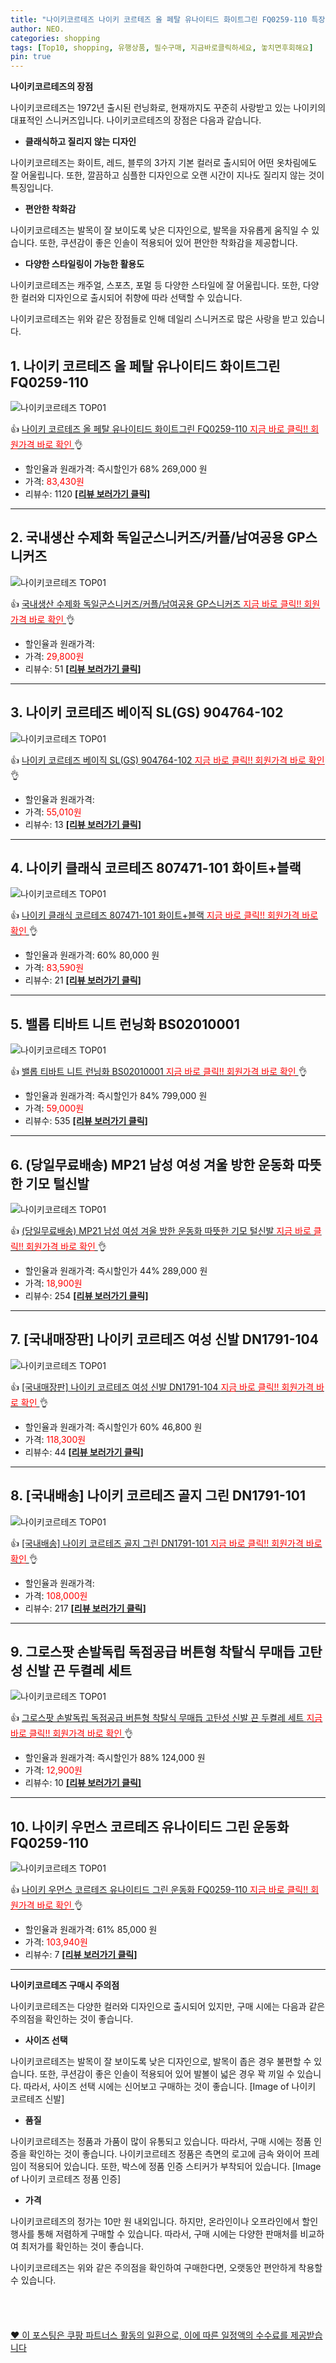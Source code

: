 ```yaml
---
title: "나이키코르테즈 나이키 코르테즈 올 페탈 유나이티드 화이트그린 FQ0259-110 특장점 필요 추천 제품 비교 최저 가격 비교 장점 구매 후기 구매평"
author: NEO.
categories: shopping
tags: [Top10, shopping, 유행상품, 필수구매, 지금바로클릭하세요, 놓치면후회해요]
pin: true
---
```

**나이키코르테즈의 장점**

나이키코르테즈는 1972년 출시된 런닝화로, 현재까지도 꾸준히 사랑받고 있는 나이키의 대표적인 스니커즈입니다. 나이키코르테즈의 장점은 다음과 같습니다.

* **클래식하고 질리지 않는 디자인**

나이키코르테즈는 화이트, 레드, 블루의 3가지 기본 컬러로 출시되어 어떤 옷차림에도 잘 어울립니다. 또한, 깔끔하고 심플한 디자인으로 오랜 시간이 지나도 질리지 않는 것이 특징입니다.

* **편안한 착화감**

나이키코르테즈는 발목이 잘 보이도록 낮은 디자인으로, 발목을 자유롭게 움직일 수 있습니다. 또한, 쿠션감이 좋은 인솔이 적용되어 있어 편안한 착화감을 제공합니다.

* **다양한 스타일링이 가능한 활용도**

나이키코르테즈는 캐주얼, 스포츠, 포멀 등 다양한 스타일에 잘 어울립니다. 또한, 다양한 컬러와 디자인으로 출시되어 취향에 따라 선택할 수 있습니다.

나이키코르테즈는 위와 같은 장점들로 인해 데일리 스니커즈로 많은 사랑을 받고 있습니다.

   

## 1. 나이키 코르테즈 올 페탈 유나이티드 화이트그린 FQ0259-110

![나이키코르테즈 TOP01](https://thumbnail7.coupangcdn.com/thumbnails/remote/490x490ex/image/vendor_inventory/1d89/1b0068e339084223a926460b0a56c95c4b0b25bd91d3adb14450c45aacc6.jpg)


👍 [나이키 코르테즈 올 페탈 유나이티드 화이트그린 FQ0259-110 <font color=red> 지금 바로 클릭!! 회원가격 바로 확인 </font> ](https://link.coupang.com/re/AFFSDP?lptag=AF3617701&subid=GithubCoopas&pageKey=7712660692&traceid=V0-153&itemId=20678249161&vendorItemId=87915706170) 👌 


- 할인율과 원래가격: 즉시할인가 68%  269,000   원
- 가격: <span style='color:red'>83,430원</span>
- 리뷰수: 1120  [**[리뷰 보러가기 클릭]**](https://link.coupang.com/re/AFFSDP?lptag=AF3617701&subid=GithubCoopas&pageKey=7712660692&traceid=V0-153&itemId=20678249161&vendorItemId=87915706170)

---


   

## 2. 국내생산 수제화 독일군스니커즈/커플/남여공용 GP스니커즈

![나이키코르테즈 TOP01](https://thumbnail10.coupangcdn.com/thumbnails/remote/490x490ex/image/vendor_inventory/ea64/13c6cfdfdbc8a14ba2f7336cddcae428f9e0bdc34f1c052d2f47e92b42b3.jpg)


👍 [국내생산 수제화 독일군스니커즈/커플/남여공용 GP스니커즈 <font color=red> 지금 바로 클릭!! 회원가격 바로 확인 </font> ](https://link.coupang.com/re/AFFSDP?lptag=AF3617701&subid=GithubCoopas&pageKey=6602457019&traceid=V0-153&itemId=14940120106&vendorItemId=82165189516) 👌 


- 할인율과 원래가격: 
- 가격: <span style='color:red'>29,800원</span>
- 리뷰수: 51  [**[리뷰 보러가기 클릭]**](https://link.coupang.com/re/AFFSDP?lptag=AF3617701&subid=GithubCoopas&pageKey=6602457019&traceid=V0-153&itemId=14940120106&vendorItemId=82165189516)

---


   

## 3. 나이키 코르테즈 베이직 SL(GS) 904764-102

![나이키코르테즈 TOP01](https://thumbnail10.coupangcdn.com/thumbnails/remote/490x490ex/image/vendor_inventory/c745/b7adaa4a53a015aae39ba84a3244c13cae86dd3d7912342ba9a8dc7d2688.jpg)


👍 [나이키 코르테즈 베이직 SL(GS) 904764-102 <font color=red> 지금 바로 클릭!! 회원가격 바로 확인 </font> ](https://link.coupang.com/re/AFFSDP?lptag=AF3617701&subid=GithubCoopas&pageKey=6940543405&traceid=V0-153&itemId=16828207995&vendorItemId=87532474948) 👌 


- 할인율과 원래가격: 
- 가격: <span style='color:red'>55,010원</span>
- 리뷰수: 13  [**[리뷰 보러가기 클릭]**](https://link.coupang.com/re/AFFSDP?lptag=AF3617701&subid=GithubCoopas&pageKey=6940543405&traceid=V0-153&itemId=16828207995&vendorItemId=87532474948)

---


   

## 4. 나이키 클래식 코르테즈 807471-101 화이트+블랙

![나이키코르테즈 TOP01](https://thumbnail6.coupangcdn.com/thumbnails/remote/490x490ex/image/vendor_inventory/d960/ff4e538d00e2ef42cd989e73436b6e90cd5dc4b62f0646dc797e75c09691.png)


👍 [나이키 클래식 코르테즈 807471-101 화이트+블랙 <font color=red> 지금 바로 클릭!! 회원가격 바로 확인 </font> ](https://link.coupang.com/re/AFFSDP?lptag=AF3617701&subid=GithubCoopas&pageKey=7712510207&traceid=V0-153&itemId=20677504774&vendorItemId=87813782790) 👌 


- 할인율과 원래가격: 60%  80,000   원
- 가격: <span style='color:red'>83,590원</span>
- 리뷰수: 21  [**[리뷰 보러가기 클릭]**](https://link.coupang.com/re/AFFSDP?lptag=AF3617701&subid=GithubCoopas&pageKey=7712510207&traceid=V0-153&itemId=20677504774&vendorItemId=87813782790)

---


   

## 5. 밸롭 티바트 니트 런닝화 BS02010001

![나이키코르테즈 TOP01](https://thumbnail9.coupangcdn.com/thumbnails/remote/490x490ex/image/retail/images/855887601743365-d6af64ef-fc9c-416e-a10b-65ec6fbaa960.jpg)


👍 [밸롭 티바트 니트 런닝화 BS02010001 <font color=red> 지금 바로 클릭!! 회원가격 바로 확인 </font> ](https://link.coupang.com/re/AFFSDP?lptag=AF3617701&subid=GithubCoopas&pageKey=1987199303&traceid=V0-153&itemId=3381211084&vendorItemId=71367870471) 👌 


- 할인율과 원래가격: 즉시할인가 84%  799,000   원
- 가격: <span style='color:red'>59,000원</span>
- 리뷰수: 535  [**[리뷰 보러가기 클릭]**](https://link.coupang.com/re/AFFSDP?lptag=AF3617701&subid=GithubCoopas&pageKey=1987199303&traceid=V0-153&itemId=3381211084&vendorItemId=71367870471)

---


   

## 6. (당일무료배송) MP21 남성 여성 겨울 방한 운동화 따뜻한 기모 털신발

![나이키코르테즈 TOP01](https://thumbnail6.coupangcdn.com/thumbnails/remote/490x490ex/image/vendor_inventory/4587/6757eea8fb48417808b681c2f1d824e0167851efa9914095dcae5ad66dd0.jpg)


👍 [(당일무료배송) MP21 남성 여성 겨울 방한 운동화 따뜻한 기모 털신발 <font color=red> 지금 바로 클릭!! 회원가격 바로 확인 </font> ](https://link.coupang.com/re/AFFSDP?lptag=AF3617701&subid=GithubCoopas&pageKey=6159217825&traceid=V0-153&itemId=11941630501&vendorItemId=79214320338) 👌 


- 할인율과 원래가격: 즉시할인가 44%  289,000   원
- 가격: <span style='color:red'>18,900원</span>
- 리뷰수: 254  [**[리뷰 보러가기 클릭]**](https://link.coupang.com/re/AFFSDP?lptag=AF3617701&subid=GithubCoopas&pageKey=6159217825&traceid=V0-153&itemId=11941630501&vendorItemId=79214320338)

---


   

## 7. [국내매장판] 나이키 코르테즈 여성 신발 DN1791-104

![나이키코르테즈 TOP01](https://thumbnail7.coupangcdn.com/thumbnails/remote/490x490ex/image/vendor_inventory/6edf/8480d933bff362d7cb042d9e4efb1ffc988d0d65d2908d7204229f9ec7b8.jpg)


👍 [[국내매장판] 나이키 코르테즈 여성 신발 DN1791-104 <font color=red> 지금 바로 클릭!! 회원가격 바로 확인 </font> ](https://link.coupang.com/re/AFFSDP?lptag=AF3617701&subid=GithubCoopas&pageKey=7611108394&traceid=V0-153&itemId=20157785153&vendorItemId=87881107887) 👌 


- 할인율과 원래가격: 즉시할인가 60%  46,800   원
- 가격: <span style='color:red'>118,300원</span>
- 리뷰수: 44  [**[리뷰 보러가기 클릭]**](https://link.coupang.com/re/AFFSDP?lptag=AF3617701&subid=GithubCoopas&pageKey=7611108394&traceid=V0-153&itemId=20157785153&vendorItemId=87881107887)

---


   

## 8. [국내배송] 나이키 코르테즈 골지 그린 DN1791-101

![나이키코르테즈 TOP01](https://thumbnail7.coupangcdn.com/thumbnails/remote/490x490ex/image/vendor_inventory/bd2c/7f53cfdc654527560528d007ddf3d1d3e0144e51460cd9409df112f5516d.jpg)


👍 [[국내배송] 나이키 코르테즈 골지 그린 DN1791-101 <font color=red> 지금 바로 클릭!! 회원가격 바로 확인 </font> ](https://link.coupang.com/re/AFFSDP?lptag=AF3617701&subid=GithubCoopas&pageKey=7309149205&traceid=V0-153&itemId=18720884036&vendorItemId=87915660408) 👌 


- 할인율과 원래가격: 
- 가격: <span style='color:red'>108,000원</span>
- 리뷰수: 217  [**[리뷰 보러가기 클릭]**](https://link.coupang.com/re/AFFSDP?lptag=AF3617701&subid=GithubCoopas&pageKey=7309149205&traceid=V0-153&itemId=18720884036&vendorItemId=87915660408)

---


   

## 9. 그로스팟 손발독립 독점공급 버튼형 착탈식 무매듭 고탄성 신발 끈 두켤레 세트

![나이키코르테즈 TOP01](https://thumbnail8.coupangcdn.com/thumbnails/remote/490x490ex/image/vendor_inventory/a803/c3fbc8aac488f8233415b04d78bcf4fa59907fd536661412b52322745260.jpg)


👍 [그로스팟 손발독립 독점공급 버튼형 착탈식 무매듭 고탄성 신발 끈 두켤레 세트 <font color=red> 지금 바로 클릭!! 회원가격 바로 확인 </font> ](https://link.coupang.com/re/AFFSDP?lptag=AF3617701&subid=GithubCoopas&pageKey=7334227237&traceid=V0-153&itemId=18835816428&vendorItemId=85928508456) 👌 


- 할인율과 원래가격: 즉시할인가 88%  124,000   원
- 가격: <span style='color:red'>12,900원</span>
- 리뷰수: 10  [**[리뷰 보러가기 클릭]**](https://link.coupang.com/re/AFFSDP?lptag=AF3617701&subid=GithubCoopas&pageKey=7334227237&traceid=V0-153&itemId=18835816428&vendorItemId=85928508456)

---


   

## 10. 나이키 우먼스 코르테즈 유나이티드 그린 운동화 FQ0259-110

![나이키코르테즈 TOP01](https://thumbnail8.coupangcdn.com/thumbnails/remote/490x490ex/image/vendor_inventory/50a4/78deb58d0da0398faf72e58a0699f17c13090c462468727a031235642eb9.jpg)


👍 [나이키 우먼스 코르테즈 유나이티드 그린 운동화 FQ0259-110 <font color=red> 지금 바로 클릭!! 회원가격 바로 확인 </font> ](https://link.coupang.com/re/AFFSDP?lptag=AF3617701&subid=GithubCoopas&pageKey=7712692267&traceid=V0-153&itemId=20678419796&vendorItemId=87809241353) 👌 


- 할인율과 원래가격: 61%  85,000   원
- 가격: <span style='color:red'>103,940원</span>
- 리뷰수: 7  [**[리뷰 보러가기 클릭]**](https://link.coupang.com/re/AFFSDP?lptag=AF3617701&subid=GithubCoopas&pageKey=7712692267&traceid=V0-153&itemId=20678419796&vendorItemId=87809241353)

---
**나이키코르테즈 구매시 주의점**

나이키코르테즈는 다양한 컬러와 디자인으로 출시되어 있지만, 구매 시에는 다음과 같은 주의점을 확인하는 것이 좋습니다.

* **사이즈 선택**

나이키코르테즈는 발목이 잘 보이도록 낮은 디자인으로, 발목이 좁은 경우 불편할 수 있습니다. 또한, 쿠션감이 좋은 인솔이 적용되어 있어 발볼이 넓은 경우 꽉 끼일 수 있습니다. 따라서, 사이즈 선택 시에는 신어보고 구매하는 것이 좋습니다.
[Image of 나이키 코르테즈 신발]
* **품질**

나이키코르테즈는 정품과 가품이 많이 유통되고 있습니다. 따라서, 구매 시에는 정품 인증을 확인하는 것이 좋습니다. 나이키코르테즈 정품은 측면의 로고에 금속 와이어 프레임이 적용되어 있습니다. 또한, 박스에 정품 인증 스티커가 부착되어 있습니다.
[Image of 나이키 코르테즈 정품 인증]
* **가격**

나이키코르테즈의 정가는 10만 원 내외입니다. 하지만, 온라인이나 오프라인에서 할인 행사를 통해 저렴하게 구매할 수 있습니다. 따라서, 구매 시에는 다양한 판매처를 비교하여 최저가를 확인하는 것이 좋습니다.

나이키코르테즈는 위와 같은 주의점을 확인하여 구매한다면, 오랫동안 편안하게 착용할 수 있습니다.<br><br><br><br><br> [ ❤  이 포스팅은 쿠팡 파트너스 활동의 일환으로, 이에 따른 일정액의 수수료를 제공받습니다](https://link.coupang.com/a/bcEFyh)